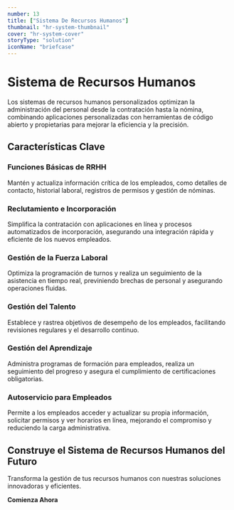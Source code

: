 ```yaml
---
number: 13
title: ["Sistema De Recursos Humanos"]
thumbnail: "hr-system-thumbnail"
cover: "hr-system-cover"
storyType: "solution"
iconName: "briefcase"
---
```


# Sistema de Recursos Humanos

Los sistemas de recursos humanos personalizados optimizan la administración del personal desde la contratación hasta la nómina, combinando aplicaciones personalizadas con herramientas de código abierto y propietarias para mejorar la eficiencia y la precisión.

## Características Clave

### Funciones Básicas de RRHH

Mantén y actualiza información crítica de los empleados, como detalles de contacto, historial laboral, registros de permisos y gestión de nóminas.

### Reclutamiento e Incorporación

Simplifica la contratación con aplicaciones en línea y procesos automatizados de incorporación, asegurando una integración rápida y eficiente de los nuevos empleados.

### Gestión de la Fuerza Laboral

Optimiza la programación de turnos y realiza un seguimiento de la asistencia en tiempo real, previniendo brechas de personal y asegurando operaciones fluidas.

### Gestión del Talento

Establece y rastrea objetivos de desempeño de los empleados, facilitando revisiones regulares y el desarrollo continuo.

### Gestión del Aprendizaje

Administra programas de formación para empleados, realiza un seguimiento del progreso y asegura el cumplimiento de certificaciones obligatorias.

### Autoservicio para Empleados

Permite a los empleados acceder y actualizar su propia información, solicitar permisos y ver horarios en línea, mejorando el compromiso y reduciendo la carga administrativa.

## Construye el Sistema de Recursos Humanos del Futuro

Transforma la gestión de tus recursos humanos con nuestras soluciones innovadoras y eficientes.

**Comienza Ahora**
